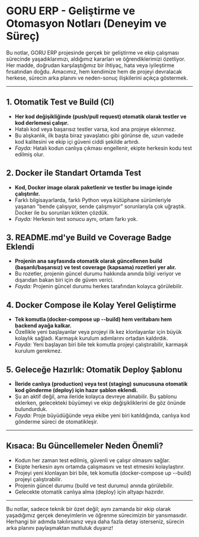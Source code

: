 # GORU ERP - Geliştirme ve Otomasyon Notları (Deneyim ve Süreç)

Bu notlar, GORU ERP projesinde gerçek bir geliştirme ve ekip çalışması sürecinde yaşadıklarımızı, aldığımız kararları ve öğrendiklerimizi özetliyor. Her madde, doğrudan karşılaştığımız bir ihtiyaç, hata veya iyileştirme fırsatından doğdu. Amacımız, hem kendimize hem de projeyi devralacak herkese, sürecin arka planını ve neden-sonuç ilişkilerini açıkça göstermek.

---

## 1. Otomatik Test ve Build (CI)
- **Her kod değişikliğinde (push/pull request) otomatik olarak testler ve kod derlemesi çalışır.**
- Hatalı kod veya başarısız testler varsa, kod ana projeye eklenmez.
- Bu alışkanlık, ilk başta biraz yavaşlatıcı gibi görünse de, uzun vadede kod kalitesini ve ekip içi güveni ciddi şekilde artırdı.
- *Fayda:* Hatalı kodun canlıya çıkması engellenir, ekipte herkesin kodu test edilmiş olur.

## 2. Docker ile Standart Ortamda Test
- **Kod, Docker image olarak paketlenir ve testler bu image içinde çalıştırılır.**
- Farklı bilgisayarlarda, farklı Python veya kütüphane sürümleriyle yaşanan "bende çalışıyor, sende çalışmıyor" sorunlarıyla çok uğraştık. Docker ile bu sorunları kökten çözdük.
- *Fayda:* Herkesin test sonucu aynı, ortam farkı yok.

## 3. README.md'ye Build ve Coverage Badge Eklendi
- **Projenin ana sayfasında otomatik olarak güncellenen build (başarılı/başarısız) ve test coverage (kapsama) rozetleri yer alır.**
- Bu rozetler, projenin güncel durumu hakkında anında bilgi veriyor ve dışarıdan bakan biri için de güven verici.
- *Fayda:* Projenin güncel durumu herkes tarafından kolayca görülebilir.

## 4. Docker Compose ile Kolay Yerel Geliştirme
- **Tek komutla (docker-compose up --build) hem veritabanı hem backend ayağa kalkar.**
- Özellikle yeni başlayanlar veya projeyi ilk kez klonlayanlar için büyük kolaylık sağladı. Karmaşık kurulum adımlarını ortadan kaldırdık.
- *Fayda:* Yeni başlayan biri bile tek komutla projeyi çalıştırabilir, karmaşık kurulum gerekmez.

## 5. Geleceğe Hazırlık: Otomatik Deploy Şablonu
- **İleride canlıya (production) veya test (staging) sunucusuna otomatik kod gönderme (deploy) için hazır şablon eklendi.**
- Şu an aktif değil, ama ileride kolayca devreye alınabilir. Bu şablonu eklerken, gelecekteki büyümeyi ve ekip değişikliklerini de göz önünde bulundurduk.
- *Fayda:* Proje büyüdüğünde veya ekibe yeni biri katıldığında, canlıya kod gönderme süreci de otomatikleşir.

---

## Kısaca: Bu Güncellemeler Neden Önemli?
- Kodun her zaman test edilmiş, güvenli ve çalışır olmasını sağlar.
- Ekipte herkesin aynı ortamda çalışmasını ve test etmesini kolaylaştırır.
- Projeyi yeni klonlayan biri bile, tek komutla (docker-compose up --build) projeyi çalıştırabilir.
- Projenin güncel durumu (build ve test durumu) anında görülebilir.
- Gelecekte otomatik canlıya alma (deploy) için altyapı hazırdır.

---

Bu notlar, sadece teknik bir özet değil; aynı zamanda bir ekip olarak yaşadığımız gerçek deneyimlerin ve öğrenme sürecimizin bir yansımasıdır. Herhangi bir adımda takılırsanız veya daha fazla detay isterseniz, sürecin arka planını paylaşmaktan mutluluk duyarız!
